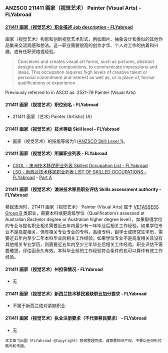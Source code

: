 ### ANZSCO 211411 画家（视觉艺术） Painter (Visual Arts) - FLYabroad ###

####  [211411 画家（视觉艺术）职业描述 Job description - FLYabroad](http://www.flyabroadvisa.com/anzsco/2114.html#211411)

画家（视觉艺术）构思和创新视觉艺术形式，例如图片、抽象设计和类似的其他作品集来交流观感和想法。这一职业需要很高的创作才华、个人对工作的执着和兴趣，或有任职资格或经验。 

> Conceives and creates visual art forms, such as pictures, abstract designs and similar compositions, to communicate impressions and ideas. This occupation requires high levels of creative talent or personal commitment and interest as well as, or in place of, formal qualifications or experience.

Previously referred to in ASCO as:
2521-79 Painter (Visual Arts)

#### 211411 画家（视觉艺术）职位别名 - FLYabroad
 
- 211411	 画家（艺术) Painter (Artistic) (A)

#### 211411 画家（视觉艺术）技术等级 Skill level - FLYabroad

- 画家（视觉艺术）的技能等级为1 [(ANZSCO Skill Level 1)](http://www.flyabroadvisa.com/anzsco/)。

#### 211411 画家（视觉艺术）所属职业列表 - FLYabroad

- [CSOL - 澳洲技术移民职业列表 Skilled Occupation List - FLYabroad](http://www.flyabroadvisa.com/sol/)
- [LSO - 新西兰技术移民职业列表 LIST OF SKILLED OCCUPATIONS - FLYabroad](http://nz.flyabroadvisa.com/lso/) - [Part A](parta)

#### 211411 画家（视觉艺术）澳洲技术移民职业评估 Skills assessment authority - FLYabroad

移民澳洲时，211411 画家（视觉艺术） Painter (Visual Arts) 属于 [VETASSESS Group B ](http://www.flyabroadvisa.com/ass/vetassess.html)类职业，需要本科或更高级学位（Qualification/s assessed at Australian Bachelor degree or Australian higher degree level），如果取得学位的专业与提名职业相关需要近五年内最少有一年毕业后相关工作经验。如果学位专业不是高度相关，但有相关专业专业的专科，高级专科，副学士或研究生学历，需要近五年内至少二年本科毕业后相关工作经验。如果学位专业不是高度相关且没有其他相关专业学历，则需要近五年内至少三年毕业后相关工作经验。职业评估不需要雅思，评估函永久有效。本科毕业前的工作经验符合条件的也可以算作有效工作经验。

#### 211411 画家（视觉艺术）州担保情况 - FLYabroad

- 无

#### 211411 画家（视觉艺术）新西兰技术移民紧缺职业加分要求 - FLYabroad

- 不属于新西兰绝对紧缺职业

#### 211411 画家（视觉艺术）执业注册要求（不代表移民要求） - FLYabroad

- 无

`本文由飞出国（FLYabroad @Copyright）独家整理完成，请尊重知识产权，不要以任何形式散布和传播。`